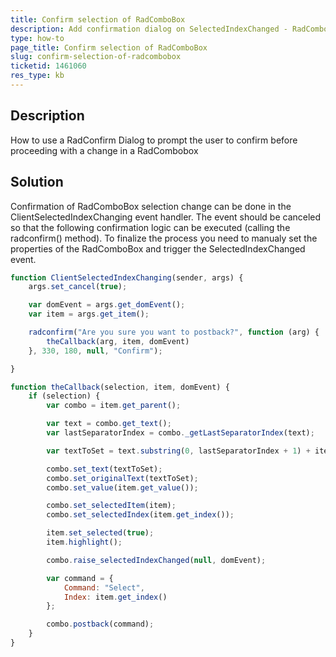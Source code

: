 ```yaml
---
title: Confirm selection of RadComboBox
description: Add confirmation dialog on SelectedIndexChanged - RadComboBox.
type: how-to
page_title: Confirm selection of RadComboBox
slug: confirm-selection-of-radcombobox
ticketid: 1461060
res_type: kb
---
```


## Description

How to use a RadConfirm Dialog to prompt the user to confirm before proceeding with a change in a RadCombobox

## Solution

Confirmation of RadComboBox selection change can be done in the ClientSelectedIndexChanging event handler. The event should be canceled so that the following confirmation logic can be executed (calling the radconfirm() method). To finalize the process you need to manualy set the properties of the RadComboBox and trigger the SelectedIndexChanged event.


````JavaScript
function ClientSelectedIndexChanging(sender, args) {
    args.set_cancel(true);

    var domEvent = args.get_domEvent();
    var item = args.get_item();

    radconfirm("Are you sure you want to postback?", function (arg) {
        theCallback(arg, item, domEvent)
    }, 330, 180, null, "Confirm");

}

function theCallback(selection, item, domEvent) {
    if (selection) {
        var combo = item.get_parent();

        var text = combo.get_text();
        var lastSeparatorIndex = combo._getLastSeparatorIndex(text);

        var textToSet = text.substring(0, lastSeparatorIndex + 1) + item.get_text();

        combo.set_text(textToSet);
        combo.set_originalText(textToSet);
        combo.set_value(item.get_value());

        combo.set_selectedItem(item);
        combo.set_selectedIndex(item.get_index());

        item.set_selected(true);
        item.highlight();

        combo.raise_selectedIndexChanged(null, domEvent);

        var command = {
            Command: "Select",
            Index: item.get_index()
        };

        combo.postback(command);
    }
}
````

  
